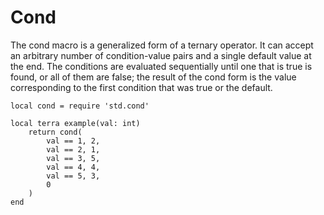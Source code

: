 Cond
====

The cond macro is a generalized form of a ternary operator.
It can accept an arbitrary number of condition-value pairs and a single default value at the end.
The conditions are evaluated sequentially until one that is true is found, or all of them are false;
the result of the cond form is the value corresponding to the first condition that was true or the default.

```terra
local cond = require 'std.cond'

local terra example(val: int)
    return cond(
        val == 1, 2,
        val == 2, 1,
        val == 3, 5,
        val == 4, 4,
        val == 5, 3,
        0
    )
end
```
